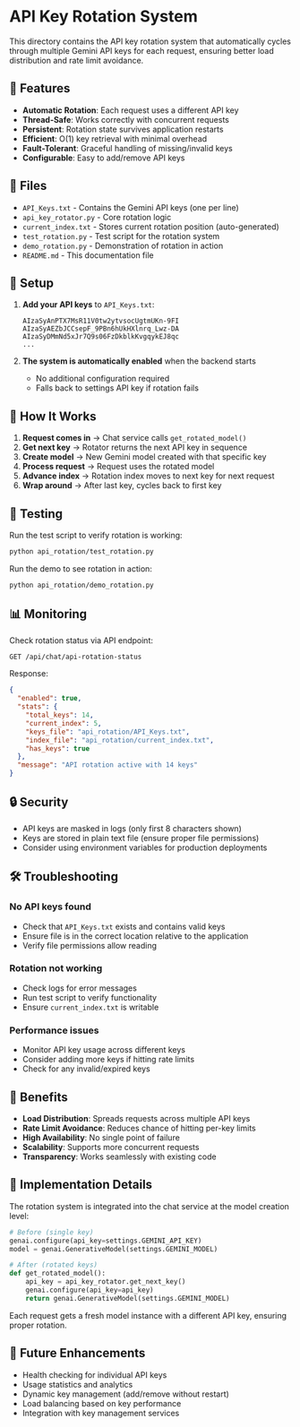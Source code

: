 # API Key Rotation System

This directory contains the API key rotation system that automatically cycles through multiple Gemini API keys for each request, ensuring better load distribution and rate limit avoidance.

## 🚀 Features

- **Automatic Rotation**: Each request uses a different API key
- **Thread-Safe**: Works correctly with concurrent requests
- **Persistent**: Rotation state survives application restarts
- **Efficient**: O(1) key retrieval with minimal overhead
- **Fault-Tolerant**: Graceful handling of missing/invalid keys
- **Configurable**: Easy to add/remove API keys

## 📁 Files

- `API_Keys.txt` - Contains the Gemini API keys (one per line)
- `api_key_rotator.py` - Core rotation logic
- `current_index.txt` - Stores current rotation position (auto-generated)
- `test_rotation.py` - Test script for the rotation system
- `demo_rotation.py` - Demonstration of rotation in action
- `README.md` - This documentation file

## 🔧 Setup

1. **Add your API keys** to `API_Keys.txt`:
   ```
   AIzaSyAnPTX7MsR11V0tw2ytvsocUgtmUKn-9FI
   AIzaSyAEZbJCCsepF_9PBn6hUkHXlnrq_Lwz-DA
   AIzaSyDMmNd5xJr7Q9s06FzDkblkKvgqykEJ8qc
   ...
   ```

2. **The system is automatically enabled** when the backend starts
   - No additional configuration required
   - Falls back to settings API key if rotation fails

## 🎯 How It Works

1. **Request comes in** → Chat service calls `get_rotated_model()`
2. **Get next key** → Rotator returns the next API key in sequence
3. **Create model** → New Gemini model created with that specific key
4. **Process request** → Request uses the rotated model
5. **Advance index** → Rotation index moves to next key for next request
6. **Wrap around** → After last key, cycles back to first key

## 🧪 Testing

Run the test script to verify rotation is working:

```bash
python api_rotation/test_rotation.py
```

Run the demo to see rotation in action:

```bash
python api_rotation/demo_rotation.py
```

## 📊 Monitoring

Check rotation status via API endpoint:

```bash
GET /api/chat/api-rotation-status
```

Response:
```json
{
  "enabled": true,
  "stats": {
    "total_keys": 14,
    "current_index": 5,
    "keys_file": "api_rotation/API_Keys.txt",
    "index_file": "api_rotation/current_index.txt",
    "has_keys": true
  },
  "message": "API rotation active with 14 keys"
}
```

## 🔒 Security

- API keys are masked in logs (only first 8 characters shown)
- Keys are stored in plain text file (ensure proper file permissions)
- Consider using environment variables for production deployments

## 🛠️ Troubleshooting

### No API keys found
- Check that `API_Keys.txt` exists and contains valid keys
- Ensure file is in the correct location relative to the application
- Verify file permissions allow reading

### Rotation not working
- Check logs for error messages
- Run test script to verify functionality
- Ensure `current_index.txt` is writable

### Performance issues
- Monitor API key usage across different keys
- Consider adding more keys if hitting rate limits
- Check for any invalid/expired keys

## 🔄 Benefits

- **Load Distribution**: Spreads requests across multiple API keys
- **Rate Limit Avoidance**: Reduces chance of hitting per-key limits
- **High Availability**: No single point of failure
- **Scalability**: Supports more concurrent requests
- **Transparency**: Works seamlessly with existing code

## 📝 Implementation Details

The rotation system is integrated into the chat service at the model creation level:

```python
# Before (single key)
genai.configure(api_key=settings.GEMINI_API_KEY)
model = genai.GenerativeModel(settings.GEMINI_MODEL)

# After (rotated keys)
def get_rotated_model():
    api_key = api_key_rotator.get_next_key()
    genai.configure(api_key=api_key)
    return genai.GenerativeModel(settings.GEMINI_MODEL)
```

Each request gets a fresh model instance with a different API key, ensuring proper rotation.

## 🚀 Future Enhancements

- Health checking for individual API keys
- Usage statistics and analytics
- Dynamic key management (add/remove without restart)
- Load balancing based on key performance
- Integration with key management services
